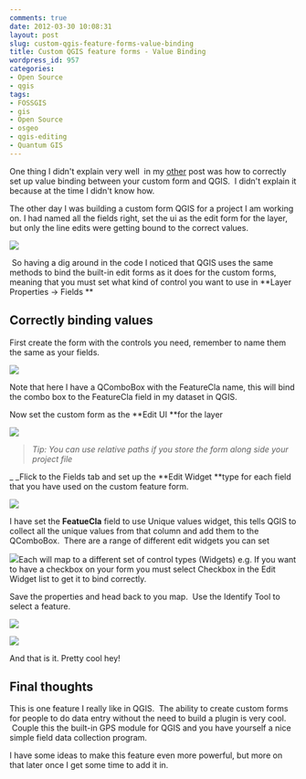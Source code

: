 ```yaml
---
comments: true
date: 2012-03-30 10:08:31
layout: post
slug: custom-qgis-feature-forms-value-binding
title: Custom QGIS feature forms - Value Binding
wordpress_id: 957
categories:
- Open Source
- qgis
tags:
- FOSSGIS
- gis
- Open Source
- osgeo
- qgis-editing
- Quantum GIS
---
```


One thing I didn't explain very well  in my [other](/2011/09/05/qgis-tips-custom-feature-forms-with-python-logic/) post was how to correctly set up value binding between your custom form and QGIS.  I didn't explain it because at the time I didn't know how.

The other day I was building a custom form QGIS for a project I am working on. I had named all the fields right, set the ui as the edit form for the layer, but only the line edits were getting bound to the correct values.


[![](http://woostuff.files.wordpress.com/2012/03/y-u-no.jpg)](http://woostuff.files.wordpress.com/2012/03/y-u-no.jpg)


 So having a dig around in the code I noticed that QGIS uses the same methods to bind the built-in edit forms as it does for the custom forms, meaning that you must set what kind of control you want to use in **Layer Properties -> Fields **


## Correctly binding values


First create the form with the controls you need, remember to name them the same as your fields.

[![](http://woostuff.files.wordpress.com/2012/03/customform.png)](http://woostuff.files.wordpress.com/2012/03/customform.png)

Note that here I have a QComboBox with the FeatureCla name, this will bind the combo box to the FeatureCla field in my dataset in QGIS.

Now set the custom form as the **Edit UI **for the layer

[![](http://woostuff.files.wordpress.com/2012/03/properties.png)](http://woostuff.files.wordpress.com/2012/03/properties.png)


> _Tip: You can use relative paths if you store the form along side your project file_


_ _Flick to the Fields tab and set up the **Edit Widget **type for each field that you have used on the custom feature form.

[![](http://woostuff.files.wordpress.com/2012/03/fields.png)](http://woostuff.files.wordpress.com/2012/03/fields.png)

I have set the **FeatueCla** field to use Unique values widget, this tells QGIS to collect all the unique values from that column and add them to the QComboBox.  There are a range of different edit widgets you can set

[![](http://woostuff.files.wordpress.com/2012/03/options.png)](http://woostuff.files.wordpress.com/2012/03/options.png)Each will map to a different set of control types (Widgets) e.g. If you want to have a checkbox on your form you must select Checkbox in the Edit Widget list to get it to bind correctly.

Save the properties and head back to you map.  Use the Identify Tool to select a feature.

[![](http://woostuff.files.wordpress.com/2012/03/form.png)](http://woostuff.files.wordpress.com/2012/03/form.png)

[![](http://woostuff.files.wordpress.com/2012/03/values.png)](http://woostuff.files.wordpress.com/2012/03/values.png)

And that is it. Pretty cool hey!


## Final thoughts


This is one feature I really like in QGIS.  The ability to create custom forms for people to do data entry without the need to build a plugin is very cool.  Couple this the built-in GPS module for QGIS and you have yourself a nice simple field data collection program.

I have some ideas to make this feature even more powerful, but more on that later once I get some time to add it in.
